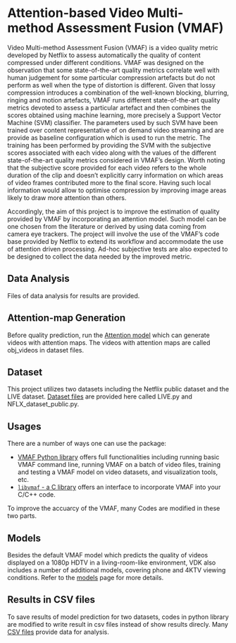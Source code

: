 # Attention-based Video Multi-method Assessment Fusion (VMAF)

Video Multi-method Assessment Fusion (VMAF) is a video quality metric developed by Netflix to assess automatically the quality of content compressed under different conditions. VMAF was designed on the observation that some state-of-the-art quality metrics correlate well with human judgement for some particular compression artefacts but do not perform as well when the type of distortion is different. Given that lossy compression introduces a combination of the well-known blocking, blurring, ringing and motion artefacts, VMAF runs different state-of-the-art quality metrics devoted to assess a particular artefact and then combines the scores obtained using machine learning, more precisely a Support Vector Machine (SVM) classifier. The parameters used by such SVM have been trained over content representative of on demand video streaming and are provide as baseline configuration which is used to run the metric. The training has been performed by providing the SVM with the subjective scores associated with each video along with the values of the different state-of-the-art quality metrics considered in VMAF’s design. Worth noting that the subjective score provided for each video refers to the whole duration of the clip and doesn’t explicitly carry information on which areas of video frames contributed more to the final score. Having such local information would allow to optimise compression by improving image areas likely to draw more attention than others.

Accordingly, the aim of this project is to improve the estimation of quality provided by VMAF by incorporating an attention model. Such model can be one chosen from the literature or derived by using data coming from camera eye trackers. The project will involve the use of the VMAF’s code base provided by Netflix to extend its workflow and accommodate the use of attention driven processing. Ad-hoc subjective tests are also expected to be designed to collect the data needed by the improved metric.


## Data Analysis

Files of data analysis for results are provided.

## Attention-map Generation

Before quality prediction, run the [Attention model](Attention_video.ipynb) which can generate videos with attention maps. The videos with attention maps are called obj_videos in dataset files.

## Dataset

This project utilizes two datasets including the Netflix public dataset and the LIVE dataset. [Dataset files](resource/dataset) are provided here called LIVE.py and NFLX_dataset_public.py.


## Usages
There are a number of ways one can use the package:

  - [VMAF Python library](resource/doc/VMAF_Python_library.md) offers full functionalities including running basic VMAF command line, running VMAF on a batch of video files, training and testing a VMAF model on video datasets, and visualization tools, etc.
  - [`libvmaf` - a C library](libvmaf/README.md) offers an interface to incorporate VMAF into your C/C++ code.

To improve the accuarcy of the VMAF, many Codes are modified in these two parts.

## Models

Besides the default VMAF model which predicts the quality of videos displayed on a 1080p HDTV in a living-room-like environment, VDK also includes a number of additional models, covering phone and 4KTV viewing conditions. Refer to the [models](resource/doc/models.md) page for more details.


## Results in CSV files

To save results of model prediction for two datasets, codes in python library are modified to write result in csv files instead of show results direcly. Many [CSV files](results_CSV) provide data for analysis.



